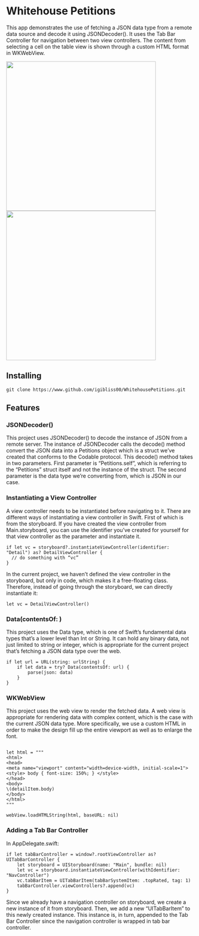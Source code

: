 # Whitehouse Petitions

This app demonstrates the use of fetching a JSON data type from a remote data source and decode it using JSONDecoder().  It uses the Tab Bar Controller for navigation between two view controllers.  The content from selecting a cell on the table view is shown through a custom HTML format in WKWebView.

<img src="https://github.com/igibliss00/Whitehouse-Petitions/blob/master/README_assets/1.png" width="400">

<img src="https://github.com/igibliss00/Whitehouse-Petitions/blob/master/README_assets/2.png" width="400">

## Installing

```
git clone https://www.github.com/igibliss00/WhitehousePetitions.git
```

## Features

### JSONDecoder()

This project uses JSONDecoder() to decode the instance of JSON from a remote server.  The instance of JSONDecoder calls the decode() method convert the JSON data into a Petitions object which is a struct we’ve created that conforms to the Codable protocol.  This decode() method takes in two parameters.  First parameter is “Petitions.self”, which is referring to the “Petitions” struct itself and not the instance of the struct.  The second parameter is the data type we’re converting from, which is JSON in our case.

### Instantiating a View Controller

A view controller needs to be instantiated before navigating to it.  There are different ways of instantiating a view controller in Swift.  First of which is from the storyboard.  If you have created the view controller from Main.storyboard, you can use the identifier you’ve created for yourself for that view controller as the parameter and instantiate it.

```
if let vc = storyboard?.instantiateViewController(identifier: "Detail") as? DetailViewController {
  // do something with “vc”
}
```
In the current project, we haven’t defined the view controller in the storyboard, but only in code, which makes it a free-floating class.  Therefore, instead of going through the storyboard, we can directly instantiate it:

```
let vc = DetailViewController()
```

### Data(contentsOf: )

This project uses the Data type, which is one of Swift’s fundamental data types that’s a lower level than Int or String.  It can hold any binary data, not just limited to string or integer, which is appropriate for the current project that’s fetching a JSON data type over the web. 

```
if let url = URL(string: urlString) {
    if let data = try? Data(contentsOf: url) {
        parse(json: data)
    }
}
```

### WKWebView

This project uses the web view to render the fetched data.  A web view is appropriate for rendering data with complex content, which is the case with the current JSON data type.  More specifically, we use a custom HTML in order to make the design fill up the entire viewport as well as to enlarge the font.

```

let html = """
<html>
<head>
<meta name="viewport" content="width=device-width, initial-scale=1">
<style> body { font-size: 150%; } </style>
</head>
<body>
\(detailItem.body)
</body>
</html>
"""

webView.loadHTMLString(html, baseURL: nil)
```

### Adding a Tab Bar Controller

In AppDelegate.swift:
```
if let tabBarController = window?.rootViewController as? UITabBarController {
    let storyboard = UIStoryboard(name: "Main", bundle: nil)
    let vc = storyboard.instantiateViewController(withIdentifier: "NavController")
    vc.tabBarItem = UITabBarItem(tabBarSystemItem: .topRated, tag: 1)
    tabBarController.viewControllers?.append(vc)
}
```

Since we already have a navigation controller on storyboard, we create a new instance of it from storyboard.  Then, we add a new “UITabBarItem” to this newly created instance.  This instance is, in turn, appended to the Tab Bar Controller since the navigation controller is wrapped in tab bar controller. 
